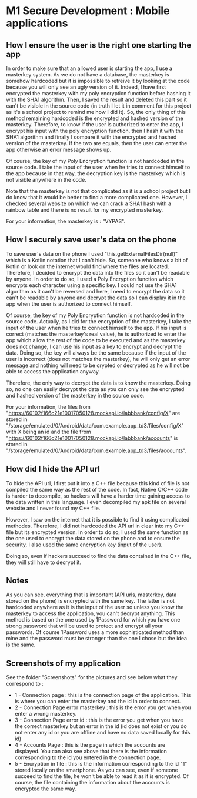 # M1 Secure Development : Mobile applications

## How I ensure the user is the right one starting the app

In order to make sure that an allowed user is starting the app, I use a masterkey system. As we do not have a database, the masterkey is somehow hardcoded but it is impossible to retreive it by looking at the code because you will only see an ugly version of it. Indeed, I have first encrypted the masterkey with my poly encryption function before hashing it with the SHA1 algorithm. Then, I saved the result and deleted this part so it can't be visible in the source code (in truth I let it in comment for this project as it's a school project to remind me how I did it). So, the only thing of this method remaining hardcoded is the encrypted and hashed version of the masterkey.
Therefore, to know if the user is authorized to enter the app, I encrypt his input with the poly encryption function, then I hash it with the SHA1 algorithm and finally I compare it with the encrypted and hashed version of the masterkey. If the two are equals, then the user can enter the app otherwise an error message shows up.

Of course, the key of my Poly Encryption function is not hardcoded in the source code. I take the input of the user when he tries to connect himself to the app because in that way, the decryption key is the masterkey which is not visible anywhere in the code.

Note that the masterkey is not that complicated as it is a school project but I do know that it would be better to find a more complicated one. However, I checked several website on which we can crack a SHA1 hash with a rainbow table and there is no result for my encrypted masterkey.

For your information, the masterkey is : "VYPAS".

## How I securely save user's data on the phone

To save user's data on the phone I used "this.getExternalFilesDir(null)" which is a Kotlin notation that I can't hide. So, someone who knows a bit of Kotlin or look on the internet would find where the files are located. Therefore, I decided to encrypt the data into the files so it can't be readable by anyone. In order to do so, I used a Poly Encryption function which encrypts each character using a specific key. I could not use the SHA1 algorithm as it can't be reversed and here, I need to encrypt the data so it can't be readable by anyone and decrypt the data so I can display it in the app when the user is authorized to connect himself.

Of course, the key of my Poly Encryption function is not hardcoded in the source code. Actually, as I did for the encryption of the masterkey, I take the input of the user when he tries to connect himself to the app. If his input is correct (matches the masterkey's real value), he is authorized to enter the app which allow the rest of the code to be executed and as the masterkey does not change, I can use his input as a key to encrypt and decrypt the data. Doing so, the key will always be the same because if the input of the user is incorrect (does not matches the masterkey), he will only get an error message and nothing will need to be crypted or decrypted as he will not be able to access the application anyway. 

Therefore, the only way to decrypt the data is to know the masterkey. Doing so, no one can easily decrypt the data as you can only see the encrypted and hashed version of the masterkey in the source code.

For your information, the files from "https://60102f166c21e10017050128.mockapi.io/labbbank/config/X" are stored in "/storage/emulated/0/Android/data/com.example.app_td3/files/config/X" with X being an id and the file from "https://60102f166c21e10017050128.mockapi.io/labbbank/accounts" is stored in "/storage/emulated/0/Android/data/com.example.app_td3/files/accounts".

## How did I hide the API url

To hide the API url, I first put it into a C++ file because this kind of file is not compiled the same way as the rest of the code. In fact, Native C/C++ code is harder to decompile, so hackers will have a harder time gaining access to the data written in this language. I even decompiled my apk file on several website and I never found my C++ file. 

However, I saw on the internet that it is possible to find it using complicated methodes. Therefore, I did not hardcoded the API url in clear into my C++ file but its encrypted version. In order to do so, I used the same function as the one used to encrypt the data stored on the phone and to ensure the security, I also used the same encryption key (input of the user).

Doing so, even if hackers succeed to find the data contained in the C++ file, they will still have to decrypt it.

## Notes

As you can see, everything that is important (API urls, masterkey, data stored on the phone) is encrypted with the same key. The latter is not hardcoded anywhere as it is the input of the user so unless you know the masterkey to access the application, you can't decrypt anything. This method is based on the one used by 1Password for which you have one strong password that will be used to protect and encrypt all your passwords. Of course 1Password uses a more sophisticated method than mine and the password must be stronger than the one I chose but the idea is the same.

## Screenshots of my application 

See the folder "Screenshots" for the pictures and see below what they correspond to :

   * 1 - Connection page : this is the connection page of the application. This is where you can enter the masterkey and the id in order to connect.
   * 2 - Connection Page error masterkey : this is the error you get when you enter a wrong masterkey.
   * 3 - Connection Page error id : this is the error you get when you have the correct masterkey but an error in the id (id does not exist or you do not enter any id or you are offline and have no data saved locally for this id)
   * 4 - Accounts Page : this is the page in which the accounts are displayed. You can also see above that there is the information corresponding to the id you entered in the connection page.
   * 5 - Encryption in file : this is the information corresponding to the id "1" stored locally on the smartphone. As you can see, even if someone succeed to find the file, he won't be able to read it as it is encrypted. Of course, the file containing the information about the accounts is encrypted the same way.
